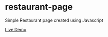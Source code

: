 # restaurant-page

Simple Restaurant page created using Javascript

[Live Demo](https://samkitbarbhaya.github.io/restaurant-page/)